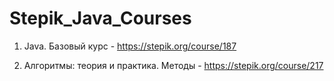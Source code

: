 # Stepik_Java_Courses
1. Java. Базовый курс - https://stepik.org/course/187

2. Алгоритмы: теория и практика. Методы - https://stepik.org/course/217